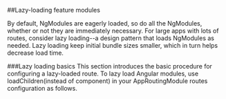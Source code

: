 ##Lazy-loading feature modules

By default, NgModules are eagerly loaded, so do all the NgModules, whether or not they are immediately necessary.
For large apps with lots of routes, consider lazy loading--a design pattern that loads NgModules as needed. Lazy loading keep initial bundle sizes smaller, which in turn helps decrease load time.

###Lazy loading basics
This section introduces the basic procedure for configuring a lazy-loaded route.
To lazy load Angular modules, use loadChildren(instead of component) in your AppRoutingModule routes configuration as follows.

